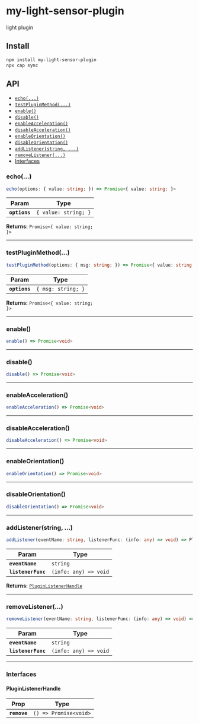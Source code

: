 # my-light-sensor-plugin

light plugin

## Install

```bash
npm install my-light-sensor-plugin
npx cap sync
```

## API

<docgen-index>

* [`echo(...)`](#echo)
* [`testPluginMethod(...)`](#testpluginmethod)
* [`enable()`](#enable)
* [`disable()`](#disable)
* [`enableAcceleration()`](#enableacceleration)
* [`disableAcceleration()`](#disableacceleration)
* [`enableOrientation()`](#enableorientation)
* [`disableOrientation()`](#disableorientation)
* [`addListener(string, ...)`](#addlistenerstring)
* [`removeListener(...)`](#removelistener)
* [Interfaces](#interfaces)

</docgen-index>

<docgen-api>
<!--Update the source file JSDoc comments and rerun docgen to update the docs below-->

### echo(...)

```typescript
echo(options: { value: string; }) => Promise<{ value: string; }>
```

| Param         | Type                            |
| ------------- | ------------------------------- |
| **`options`** | <code>{ value: string; }</code> |

**Returns:** <code>Promise&lt;{ value: string; }&gt;</code>

--------------------


### testPluginMethod(...)

```typescript
testPluginMethod(options: { msg: string; }) => Promise<{ value: string; }>
```

| Param         | Type                          |
| ------------- | ----------------------------- |
| **`options`** | <code>{ msg: string; }</code> |

**Returns:** <code>Promise&lt;{ value: string; }&gt;</code>

--------------------


### enable()

```typescript
enable() => Promise<void>
```

--------------------


### disable()

```typescript
disable() => Promise<void>
```

--------------------


### enableAcceleration()

```typescript
enableAcceleration() => Promise<void>
```

--------------------


### disableAcceleration()

```typescript
disableAcceleration() => Promise<void>
```

--------------------


### enableOrientation()

```typescript
enableOrientation() => Promise<void>
```

--------------------


### disableOrientation()

```typescript
disableOrientation() => Promise<void>
```

--------------------


### addListener(string, ...)

```typescript
addListener(eventName: string, listenerFunc: (info: any) => void) => PluginListenerHandle
```

| Param              | Type                                |
| ------------------ | ----------------------------------- |
| **`eventName`**    | <code>string</code>                 |
| **`listenerFunc`** | <code>(info: any) =&gt; void</code> |

**Returns:** <code><a href="#pluginlistenerhandle">PluginListenerHandle</a></code>

--------------------


### removeListener(...)

```typescript
removeListener(eventName: string, listenerFunc: (info: any) => void) => Promise<void>
```

| Param              | Type                                |
| ------------------ | ----------------------------------- |
| **`eventName`**    | <code>string</code>                 |
| **`listenerFunc`** | <code>(info: any) =&gt; void</code> |

--------------------


### Interfaces


#### PluginListenerHandle

| Prop         | Type                                      |
| ------------ | ----------------------------------------- |
| **`remove`** | <code>() =&gt; Promise&lt;void&gt;</code> |

</docgen-api>
